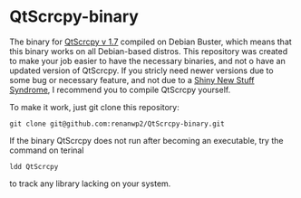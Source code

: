 # QtScrcpy-binary
The binary for [QtScrcpy v 1.7](https://github.com/barry-ran/QtScrcpy) compiled on Debian Buster, which means that this binary works on all Debian-based distros. This repository was created to make your job easier to have the necessary binaries, and not o have an updated version of QtScrcpy. If you stricly need newer versions due to some bug or necessary feature, and not due to a [Shiny New Stuff Syndrome](https://wiki.debian.org/DontBreakDebian#Don.27t_suffer_from_Shiny_New_Stuff_Syndrome), I recommend you to compile QtScrcpy yourself.


To make it work, just git clone this repository: 

`git clone git@github.com:renanwp2/QtScrcpy-binary.git`

If the binary QtScrcpy does not run after becoming an executable, try the command on terinal

`ldd QtScrcpy`

to track any library lacking on your system.
